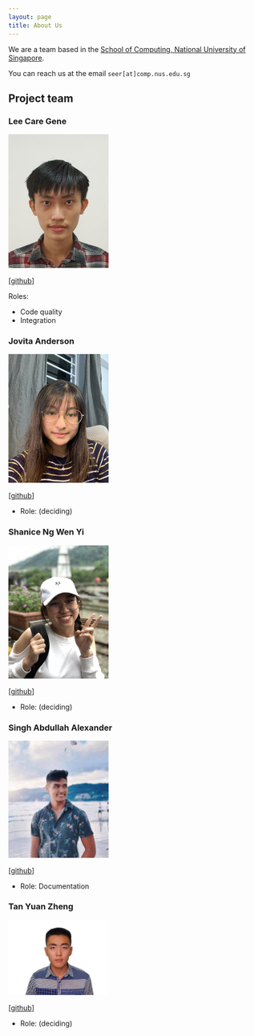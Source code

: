 ```yaml
---
layout: page
title: About Us
---
```


We are a team based in the [School of Computing, National University of Singapore](http://www.comp.nus.edu.sg).

You can reach us at the email `seer[at]comp.nus.edu.sg`

## Project team

### Lee Care Gene

<img src="images/leecaregene.png" width="200px">

[[github](https://github.com/leecaregene)]

Roles:
* Code quality
* Integration

### Jovita Anderson

<img src="images/jovitaanderson.png" width="200px">

[[github](https://github.com/jovitaanderson)]

* Role: (deciding)

### Shanice Ng Wen Yi

<img src="images/shaniceng.png" width="200px">

[[github](https://github.com/shaniceng)]

* Role: (deciding)

### Singh Abdullah Alexander

<img src="images/singhabdullahalexander.png" width="200px">

[[github](https://github.com/alexandermula)]

* Role: Documentation

### Tan Yuan Zheng

<img src="images/tanyuanzheng.png" width="200px">

[[github](https://github.com/YZTangent)]

* Role: (deciding)
